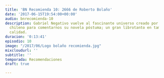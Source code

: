 ```yaml
---
title: 'BN Recomienda 10: 2666 de Roberto Bolaño'
date: '2017-06-15T19:54:00+00:00'
audio: bnrecomienda-10
description: Gabriel Negativo vuelve al fascinante universo creado por este gran escritor
  chileno para comentarnos su novela póstuma; un gran librotanto en tamaño como en
  calidad.
duracion: '0:13:41'
episodio: 10
image: "/2017/06/Logo bolaño recomienda.jpg"
mixcloudurl: ''
subtitle: ''
temporada: Recomendaciones
draft: true

---
```

